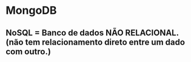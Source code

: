 # MongoDB

## NoSQL = Banco de dados NÃO RELACIONAL. (não tem relacionamento direto entre um dado com outro.)